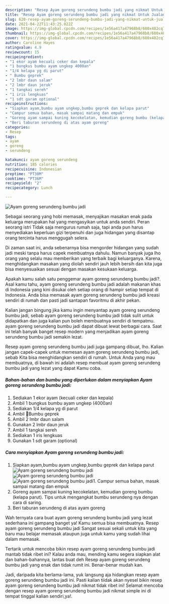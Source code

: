 ```yaml
---
description: "Resep Ayam goreng serundeng bumbu jadi yang nikmat Untuk Jualan"
title: "Resep Ayam goreng serundeng bumbu jadi yang nikmat Untuk Jualan"
slug: 620-resep-ayam-goreng-serundeng-bumbu-jadi-yang-nikmat-untuk-jualan
date: 2021-04-22T11:43:25.022Z
image: https://img-global.cpcdn.com/recipes/1e56a417a47968b8/680x482cq70/ayam-goreng-serundeng-bumbu-jadi-foto-resep-utama.jpg
thumbnail: https://img-global.cpcdn.com/recipes/1e56a417a47968b8/680x482cq70/ayam-goreng-serundeng-bumbu-jadi-foto-resep-utama.jpg
cover: https://img-global.cpcdn.com/recipes/1e56a417a47968b8/680x482cq70/ayam-goreng-serundeng-bumbu-jadi-foto-resep-utama.jpg
author: Caroline Hayes
ratingvalue: 4.9
reviewcount: 15
recipeingredient:
- "1 ekor ayam kecuali ceker dan kepala"
- "1 bungkus bumbu ayam ungkep 4000an"
- "1/4 kelapa yg di parut"
- " Bumbu geprek"
- "2 lmbr daun salam"
- "2 lmbr daun jeruk"
- "1 tangkai sereh"
- "1 iris lengkuas"
- "1 sdt garam optional"
recipeinstructions:
- "Siapkan ayam,bumbu ayam ungkep,bumbu geprek dan kelapa parut"
- "Campur semua bahan, masak sampai matang dan empuk"
- "Goreng ayam sampai kuning kecokelatan, kemudian goreng bumbu (kelapa parut). Tips untuk mengangkat bumbu serundeng nya dengan cara di saring."
- "Beri taburan serundeng di atas ayam goreng"
categories:
- Resep
tags:
- ayam
- goreng
- serundeng

katakunci: ayam goreng serundeng 
nutrition: 185 calories
recipecuisine: Indonesian
preptime: "PT30M"
cooktime: "PT36M"
recipeyield: "2"
recipecategory: Lunch

---
```



![Ayam goreng serundeng bumbu jadi](https://img-global.cpcdn.com/recipes/1e56a417a47968b8/680x482cq70/ayam-goreng-serundeng-bumbu-jadi-foto-resep-utama.jpg)

Sebagai seorang yang hobi memasak, menyajikan masakan enak pada keluarga merupakan hal yang mengasyikan untuk anda sendiri. Peran seorang istri Tidak saja mengurus rumah saja, tapi anda pun harus menyediakan keperluan gizi terpenuhi dan juga hidangan yang disantap orang tercinta harus menggugah selera.

Di zaman  saat ini, anda sebenarnya bisa mengorder hidangan yang sudah jadi meski tanpa harus capek membuatnya dahulu. Namun banyak juga lho orang yang selalu mau memberikan yang terbaik bagi keluarganya. Karena, menghidangkan masakan yang diolah sendiri jauh lebih bersih dan kita juga bisa menyesuaikan sesuai dengan masakan kesukaan keluarga. 



Apakah kamu salah satu penggemar ayam goreng serundeng bumbu jadi?. Asal kamu tahu, ayam goreng serundeng bumbu jadi adalah makanan khas di Indonesia yang kini disukai oleh setiap orang di hampir setiap tempat di Indonesia. Anda bisa memasak ayam goreng serundeng bumbu jadi kreasi sendiri di rumah dan pasti jadi santapan favoritmu di akhir pekan.

Kalian jangan bingung jika kamu ingin menyantap ayam goreng serundeng bumbu jadi, sebab ayam goreng serundeng bumbu jadi tidak sulit untuk didapatkan dan juga kalian pun boleh membuatnya sendiri di tempatmu. ayam goreng serundeng bumbu jadi dapat dibuat lewat berbagai cara. Saat ini telah banyak banget resep modern yang menjadikan ayam goreng serundeng bumbu jadi semakin lezat.

Resep ayam goreng serundeng bumbu jadi juga gampang dibuat, lho. Kalian jangan capek-capek untuk memesan ayam goreng serundeng bumbu jadi, sebab Kita bisa menghidangkan sendiri di rumah. Untuk Anda yang mau membuatnya, di bawah ini adalah resep membuat ayam goreng serundeng bumbu jadi yang lezat yang dapat Kamu coba.

<!--inarticleads1-->

##### Bahan-bahan dan bumbu yang diperlukan dalam menyiapkan Ayam goreng serundeng bumbu jadi:

1. Sediakan 1 ekor ayam (kecuali ceker dan kepala)
1. Ambil 1 bungkus bumbu ayam ungkep (4000an)
1. Sediakan 1/4 kelapa yg di parut
1. Ambil  🧅Bumbu geprek
1. Ambil 2 lmbr daun salam
1. Gunakan 2 lmbr daun jeruk
1. Ambil 1 tangkai sereh
1. Sediakan 1 iris lengkuas
1. Gunakan 1 sdt garam (optional)




<!--inarticleads2-->

##### Cara menyiapkan Ayam goreng serundeng bumbu jadi:

1. Siapkan ayam,bumbu ayam ungkep,bumbu geprek dan kelapa parut
<img src="https://img-global.cpcdn.com/steps/b0d42956ab46403b/160x128cq70/ayam-goreng-serundeng-bumbu-jadi-langkah-memasak-1-foto.jpg" alt="Ayam goreng serundeng bumbu jadi"><img src="https://img-global.cpcdn.com/steps/0b5f4558662fcffb/160x128cq70/ayam-goreng-serundeng-bumbu-jadi-langkah-memasak-1-foto.jpg" alt="Ayam goreng serundeng bumbu jadi"><img src="https://img-global.cpcdn.com/steps/320748cebeb2c69a/160x128cq70/ayam-goreng-serundeng-bumbu-jadi-langkah-memasak-1-foto.jpg" alt="Ayam goreng serundeng bumbu jadi">1. Campur semua bahan, masak sampai matang dan empuk
1. Goreng ayam sampai kuning kecokelatan, kemudian goreng bumbu (kelapa parut). Tips untuk mengangkat bumbu serundeng nya dengan cara di saring.
1. Beri taburan serundeng di atas ayam goreng




Wah ternyata cara buat ayam goreng serundeng bumbu jadi yang lezat sederhana ini gampang banget ya! Kamu semua bisa membuatnya. Resep ayam goreng serundeng bumbu jadi Sangat sesuai sekali untuk kita yang baru mau belajar memasak ataupun juga untuk kamu yang sudah lihai dalam memasak.

Tertarik untuk mencoba bikin resep ayam goreng serundeng bumbu jadi mantab tidak ribet ini? Kalau anda mau, mending kamu segera siapkan alat dan bahan-bahannya, lantas buat deh Resep ayam goreng serundeng bumbu jadi yang enak dan tidak rumit ini. Benar-benar mudah kan. 

Jadi, daripada kita berlama-lama, yuk langsung aja hidangkan resep ayam goreng serundeng bumbu jadi ini. Pasti kalian tiidak akan nyesel bikin resep ayam goreng serundeng bumbu jadi nikmat tidak ribet ini! Selamat mencoba dengan resep ayam goreng serundeng bumbu jadi nikmat simple ini di tempat tinggal kalian sendiri,ya!.

